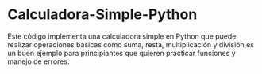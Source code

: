 # Calculadora-Simple-Python
Este código implementa una calculadora simple en Python que puede realizar operaciones básicas como suma, resta, multiplicación y división,es un buen ejemplo para principiantes que quieren practicar funciones y manejo de errores.
